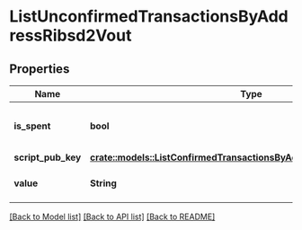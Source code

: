 # ListUnconfirmedTransactionsByAddressRibsd2Vout

## Properties

Name | Type | Description | Notes
------------ | ------------- | ------------- | -------------
**is_spent** | **bool** | Defines whether the output is spent or not. | 
**script_pub_key** | [**crate::models::ListConfirmedTransactionsByAddressRibsd2ScriptPubKey**](ListConfirmedTransactionsByAddressRIBSD2_scriptPubKey.md) |  | 
**value** | **String** | String representation of the amount | 

[[Back to Model list]](../README.md#documentation-for-models) [[Back to API list]](../README.md#documentation-for-api-endpoints) [[Back to README]](../README.md)


